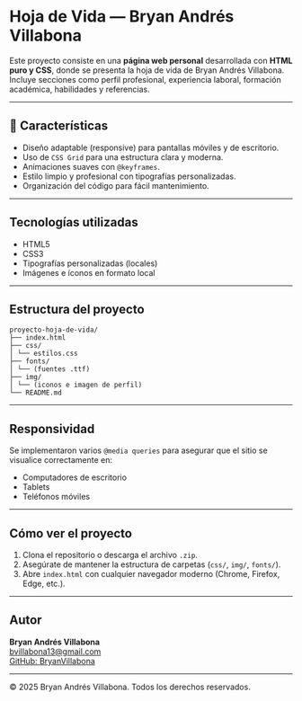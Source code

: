 # Hoja de Vida — Bryan Andrés Villabona

Este proyecto consiste en una **página web personal** desarrollada con **HTML puro y CSS**, donde se presenta la hoja de vida de Bryan Andrés Villabona. Incluye secciones como perfil profesional, experiencia laboral, formación académica, habilidades y referencias.

---

## 📌 Características

- Diseño adaptable (responsive) para pantallas móviles y de escritorio.
- Uso de `CSS Grid` para una estructura clara y moderna.
- Animaciones suaves con `@keyframes`.
- Estilo limpio y profesional con tipografías personalizadas.
- Organización del código para fácil mantenimiento.

---

## Tecnologías utilizadas

- HTML5  
- CSS3  
- Tipografías personalizadas (locales)
- Imágenes e íconos en formato local

---

## Estructura del proyecto

```
proyecto-hoja-de-vida/  
├── index.html  
├── css/  
│ └── estilos.css  
├── fonts/  
│ └── (fuentes .ttf)  
├── img/  
│ └── (iconos e imagen de perfil)  
└── README.md
```

---

## Responsividad

Se implementaron varios `@media queries` para asegurar que el sitio se visualice correctamente en:

- Computadores de escritorio
- Tablets
- Teléfonos móviles

---

## Cómo ver el proyecto

1. Clona el repositorio o descarga el archivo `.zip`.
2. Asegúrate de mantener la estructura de carpetas (`css/`, `img/`, `fonts/`).
3. Abre `index.html` con cualquier navegador moderno (Chrome, Firefox, Edge, etc.).

---

## Autor

**Bryan Andrés Villabona**  
[bvillabona13@gmail.com](mailto:bvillabona13@gmail.com)  
[GitHub: BryanVillabona](https://github.com/BryanVillabona)

---

© 2025 Bryan Andrés Villabona. Todos los derechos reservados.
